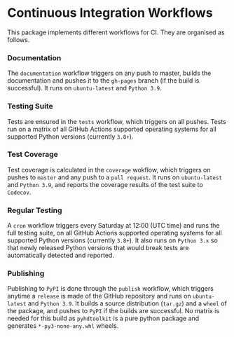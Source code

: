 # Continuous Integration Workflows

This package implements different workflows for CI.
They are organised as follows.

### Documentation

The `documentation` workflow triggers on any push to master, builds the documentation and pushes it to the `gh-pages` branch (if the build is successful).
It runs on `ubuntu-latest` and `Python 3.9`.

### Testing Suite

Tests are ensured in the `tests` workflow, which triggers on all pushes.
Tests run on a matrix of all GitHub Actions supported operating systems for all supported Python versions (currently `3.8+`).

### Test Coverage

Test coverage is calculated in the `coverage` wokflow, which triggers on pushes to `master` and any push to a `pull request`.
It runs on `ubuntu-latest` and `Python 3.9`, and reports the coverage results of the test suite to `Codecov`.

### Regular Testing

A `cron` workflow triggers every Saturday at 12:00 (UTC time) and runs the full testing suite, on all GitHub Actions supported operating systems for all supported Python versions (currently `3.8+`).
It also runs on `Python 3.x` so that newly released Python versions that would break tests are automatically detected and reported.

### Publishing

Publishing to `PyPI` is done through the `publish` workflow, which triggers anytime a `release` is made of the GitHub repository and runs on `ubuntu-latest` and `Python 3.9`.
It builds a source distribution (`tar.gz`) and a `wheel` of the package, and pushes to `PyPI` if the builds are successful.
No matrix is needed for this build as `pyhdtoolkit` is a pure python package and generates `*-py3-none-any.whl` wheels.